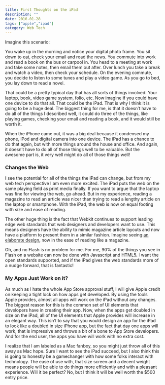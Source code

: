 ```yaml
---
title: First Thoughts on the iPad
description: ""
date: 2010-01-28
tags: ["apple","ipad"]
category: Web Tech
---
```



Imagine this scenario:

You wake up in the morning and notice your digital photo frame. You sit down to eat, check your email and read the news. You commute into work and read a book on the bus or carpool in. You head to a meeting at work and take some notes, then email them out after. Over lunch you take a break and watch a video, then check your schedule. On the evening commute, you decide to listen to some tunes and play a video game. As you go to bed, you lay down to read a novel.

That could be a pretty typical day that has all sorts of things involved. Your laptop, book, video game system, folio, etc. Now imagine if you could have one device to do that all. That could be the iPad. That is why I think it is going to be a huge deal. The biggest thing for me, is that it doesn’t have to do all of the things I described well, it could do three of the things, like playing games, checking your email and reading a book, and it would still be worth it.

When the iPhone came out, it was a big deal because it condensed my phone, iPod and digital camera into one device. The iPad has a chance to do that again, but with more things around the house and office. And again, it doesn’t have to do all of those things well to be valuable. But the awesome part is, it very well might do all of those things well!

<h3>Changes the Web</h3>

I see the potential for all of the things the iPad can change, but from my web tech perspective I am even more excited. The iPad puts the web on the same playing field as print media finally. If you want to argue that the laptop was fine for viewing the web, go ahead. But in my experience, reading a magazine to read an article was nicer than trying to read a lengthy article on the laptop or smartphone. With the iPad, the web is now on equal footing with size and ease of reading.

The other huge thing is the fact that Webkit continues to support leading edge web standards that web designers and developers want to use. This means designers have the ability to mimic magazine article layouts and now have a platform to present them in a similar fashion. Imagine seeing <a href="https://web.archive.org/web/20131211165841/http://www.smashingmagazine.com/the-death-of-the-blog-post">an elaborate design</a>, now in the ease of reading like a magazine.

Oh, and no Flash is no problem for me. For me, 90% of the things you see in Flash on a website can now be done with Javascript and HTML5. I want the open standards supported, and if the iPad gives the web standards more of a nudge forward, that is fantastic!

<h3>My Apps Just Work on it?</h3>

As much as I hate the whole App Store approval stuff, I will give Apple credit on keeping a tight lock on how apps get developed. By using the tools Apple provides, almost all apps will work on the iPad without any changes. The biggest reason for this is the common set of UI elements that developers have in creating their app. Now, when the apps get doubled in size on the iPad, all of the UI elements that Apple provides will increase in an elegant way. This isn’t to say that you would design an app for the iPad to look like a doubled in size iPhone app, but the fact that day one apps will work, that is impressive and throws a bit of a bone to App Store developers. And for the end user, the apps you have will work with no extra cost.

I realize that I am labeled as a Mac fanboy, so you might just throw all of this away as Mac hope. Sure I want to see the iPad succeed, but I also think this is going to honestly be a gamechanger with how some folks interact with technology. The ease of use with, that size screen and a decent weight means people will be able to do things more efficiently and with a pleasant experience. Will it be perfect? No, but I think it will be well worth the $500 entry price.
